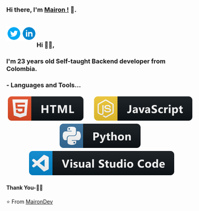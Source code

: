### Hi there, I'm [Mairon !](https://github.com/MaironDev) 👋.  
<br/>
<a href="https://twitter.com/MaironDev">
  <img align="left" alt="Twitter" width="40px" src="https://github.com/MaironDev/MaironDev/blob/main/assets/twitter.svg" />
</a>

<a href="https://www.linkedin.com/in/maironhernandez/">
  <img align="left" alt="Linkedin" width="40px" src="https://github.com/MaironDev/MaironDev/blob/main/assets/linkedin.svg" />
</a>


<br />

### Hi 🙋‍♂️,
### I'm 23 years old Self-taught Backend developer from Colombia.


### - Languages and Tools...

<p align="center">
<img src="https://raw.githubusercontent.com/8bithemant/8bithemant/master/svg/dev/languages/html.svg" alt="Html" style="vertical-align:top; margin:4px"> &nbsp  &nbsp <img src="https://raw.githubusercontent.com/8bithemant/8bithemant/master/svg/dev/languages/js.svg" alt="Javascript" style="vertical-align:top; margin:4px">  &nbsp  &nbsp <img src="https://raw.githubusercontent.com/8bithemant/8bithemant/master/svg/dev/languages/python.svg" alt="Python" style="vertical-align:top; margin:4px">    &nbsp &nbsp<img src="https://raw.githubusercontent.com/8bithemant/8bithemant/master/svg/dev/tools/visualstudio_code.svg" alt="Twitter" style="vertical-align:top; margin:4px">
 

</p>



#### Thank You-🙏🏼



⭐️ From [MaironDev](https://github.com/MaironDev)
